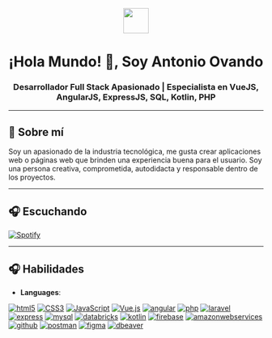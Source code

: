 <p align="center"><picture align="center"><img align="center" src = "https://github.com/7oSkaaa/7oSkaaa/blob/main/Images/about_me.gif?raw=true" width = 50px></picture></p>
<h1 align="center">¡Hola Mundo! 👋, Soy Antonio Ovando</h1>
<h3 align="center">Desarrollador Full Stack Apasionado | Especialista en VueJS, AngularJS, ExpressJS, SQL, Kotlin, PHP</h3>

---

<h2 align="left" font-weight="bold">👤 Sobre mí</h2>  
Soy un apasionado de la industria tecnológica, me gusta crear aplicaciones web o páginas web que brinden una experiencia buena para el usuario. Soy una persona creativa, comprometida, autodidacta y responsable dentro de los proyectos.
<br>

---

<h2 align="left" font-weight="bold">🎧 Escuchando</h2>  

[![Spotify](https://spotify-now-dusky.vercel.app/api/spotify?background_color=0d1117&border_color=ffffff)]()

---

<h2 align="left" font-weight="bold">🎧 Habilidades</h2>  

<p align="center">

- **Languages**:
    
<a href='https://github.com/shivamkapasia0' target="_blank"><img alt='html5' src='https://img.shields.io/badge/HTML5-100000?style=for-the-badge&logo=html5&logoColor=white&labelColor=FF7834&color=FF7834'/></a>
<a href='https://github.com/shivamkapasia0' target="_blank"><img alt='CSS3' src='https://img.shields.io/badge/CSS3-100000?style=for-the-badge&logo=CSS3&logoColor=white&labelColor=009AFF&color=009AFF'/></a>
<a href='https://github.com/shivamkapasia0' target="_blank"><img alt='JavaScript' src='https://img.shields.io/badge/JavaScript-100000?style=for-the-badge&logo=JavaScript&logoColor=white&labelColor=E4D03B&color=E4D03B'/></a>
<a href='https://github.com/shivamkapasia0' target="_blank"><img alt='Vue.js' src='https://img.shields.io/badge/VueJS-100000?style=for-the-badge&logo=Vue.js&logoColor=white&labelColor=289D0A&color=289D0A'/></a>
<a href='https://github.com/shivamkapasia0' target="_blank"><img alt='angular' src='https://img.shields.io/badge/AngularJS-100000?style=for-the-badge&logo=angular&logoColor=white&labelColor=FF1515&color=FF1515'/></a>
<a href='https://github.com/shivamkapasia0' target="_blank"><img alt='php' src='https://img.shields.io/badge/php-100000?style=for-the-badge&logo=php&logoColor=white&labelColor=983FFF&color=983FFF'/></a>
<a href='https://github.com/shivamkapasia0' target="_blank"><img alt='laravel' src='https://img.shields.io/badge/laravel-100000?style=for-the-badge&logo=laravel&logoColor=white&labelColor=FF5B3E&color=FF5B3E'/></a>
<a href='https://github.com/shivamkapasia0' target="_blank"><img alt='express' src='https://img.shields.io/badge/expressjs-100000?style=for-the-badge&logo=express&logoColor=white&labelColor=C8CD36&color=C8CD36'/></a>
<a href='https://github.com/shivamkapasia0' target="_blank"><img alt='mysql' src='https://img.shields.io/badge/mysql-100000?style=for-the-badge&logo=mysql&logoColor=white&labelColor=4BC0FF&color=4BC0FF'/></a>
<a href='https://github.com/shivamkapasia0' target="_blank"><img alt='databricks' src='https://img.shields.io/badge/SQL_SERVER-100000?style=for-the-badge&logo=databricks&logoColor=white&labelColor=AAAAAA&color=AAAAAA'/></a>
<a href='https://github.com/shivamkapasia0' target="_blank"><img alt='kotlin' src='https://img.shields.io/badge/kotlin-100000?style=for-the-badge&logo=kotlin&logoColor=white&labelColor=6547FF&color=6547FF'/></a>
<a href='https://github.com/shivamkapasia0' target="_blank"><img alt='firebase' src='https://img.shields.io/badge/firebase-100000?style=for-the-badge&logo=firebase&logoColor=white&labelColor=FF8127&color=FF8127'/></a>
<a href='https://github.com/shivamkapasia0' target="_blank"><img alt='amazonwebservices' src='https://img.shields.io/badge/aws-100000?style=for-the-badge&logo=amazonwebservices&logoColor=white&labelColor=FF9B53&color=FF9B53'/></a>
<a href='https://github.com/shivamkapasia0' target="_blank"><img alt='github' src='https://img.shields.io/badge/github-100000?style=for-the-badge&logo=github&logoColor=white&labelColor=000000&color=000000'/></a>
<a href='https://github.com/shivamkapasia0' target="_blank"><img alt='postman' src='https://img.shields.io/badge/postman-100000?style=for-the-badge&logo=postman&logoColor=white&labelColor=FF6C31&color=FF6C31'/></a>
<a href='https://github.com/shivamkapasia0' target="_blank"><img alt='figma' src='https://img.shields.io/badge/figma-100000?style=for-the-badge&logo=figma&logoColor=white&labelColor=424242&color=424242'/></a>
<a href='https://github.com/shivamkapasia0' target="_blank"><img alt='dbeaver' src='https://img.shields.io/badge/dbeaver-100000?style=for-the-badge&logo=dbeaver&logoColor=white&labelColor=A31D1D&color=A31D1D'/></a>

</p>
